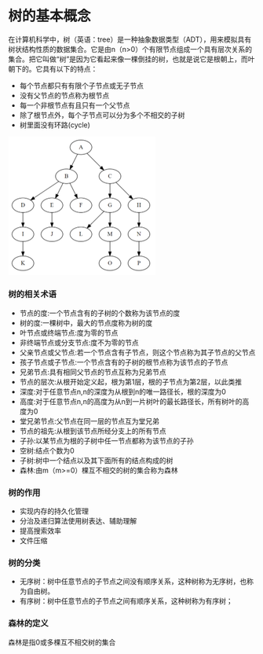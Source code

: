 # 树的基本概念
在计算机科学中，树（英语：tree）是一种抽象数据类型（ADT），用来模拟具有树状结构性质的数据集合。它是由n（n>0）个有限节点组成一个具有层次关系的集合。把它叫做“树”是因为它看起来像一棵倒挂的树，也就是说它是根朝上，而叶朝下的。它具有以下的特点：
* 每个节点都只有有限个子节点或无子节点
* 没有父节点的节点称为根节点
* 每一个非根节点有且只有一个父节点
* 除了根节点外，每个子节点可以分为多个不相交的子树
* 树里面没有环路(cycle)

<img src="../images/tree.png" width = "300" >

### 树的相关术语
* 节点的度:一个节点含有的子树的个数称为该节点的度
* 树的度:一棵树中，最大的节点度称为树的度
* 叶节点或终端节点:度为零的节点
* 非终端节点或分支节点:度不为零的节点
* 父亲节点或父节点:若一个节点含有子节点，则这个节点称为其子节点的父节点
* 孩子节点或子节点:一个节点含有的子树的根节点称为该节点的子节点
* 兄弟节点:具有相同父节点的节点互称为兄弟节点
* 节点的层次:从根开始定义起，根为第1层，根的子节点为第2层，以此类推
* 深度:对于任意节点n,n的深度为从根到n的唯一路径长，根的深度为0
* 高度:对于任意节点n,n的高度为从n到一片树叶的最长路径长，所有树叶的高度为0
* 堂兄弟节点:父节点在同一层的节点互为堂兄弟
* 节点的祖先:从根到该节点所经分支上的所有节点
* 子孙:以某节点为根的子树中任一节点都称为该节点的子孙
* 空树:结点个数为0
* 子树:树中一个结点以及其下面所有的结点构成的树
* 森林:由m（m>=0）棵互不相交的树的集合称为森林

### 树的作用
* 实现内存的持久化管理
* 分治及递归算法使用树表达、辅助理解
* 提高搜索效率
* 文件压缩

### 树的分类
* 无序树：树中任意节点的子节点之间没有顺序关系，这种树称为无序树，也称为自由树。
* 有序树：树中任意节点的子节点之间有顺序关系，这种树称为有序树；

### 森林的定义
森林是指0或多棵互不相交树的集合



